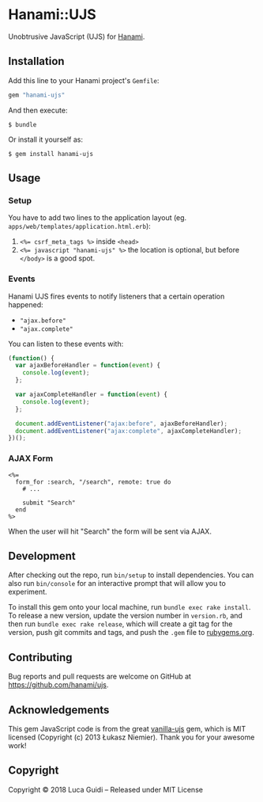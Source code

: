 # Hanami::UJS

Unobtrusive JavaScript (UJS) for [Hanami](http://hanamirb.org).

## Installation

Add this line to your Hanami project's `Gemfile`:

```ruby
gem "hanami-ujs"
```

And then execute:

    $ bundle

Or install it yourself as:

    $ gem install hanami-ujs

## Usage

### Setup

You have to add two lines to the application layout (eg. `apps/web/templates/application.html.erb`):

  1. `<%= csrf_meta_tags %>` inside `<head>`
  2. `<%= javascript "hanami-ujs" %>` the location is optional, but before `</body>` is a good spot.

### Events

Hanami UJS fires events to notify listeners that a certain operation happened:

  * `"ajax.before"`
  * `"ajax.complete"`

You can listen to these events with:

```js
(function() {
  var ajaxBeforeHandler = function(event) {
    console.log(event);
  };

  var ajaxCompleteHandler = function(event) {
    console.log(event);
  };

  document.addEventListener("ajax:before", ajaxBeforeHandler);
  document.addEventListener("ajax:complete", ajaxCompleteHandler);
})();
```

### AJAX Form

```erb
<%=
  form_for :search, "/search", remote: true do
    # ...

    submit "Search"
  end
%>
```

When the user will hit "Search" the form will be sent via AJAX.

## Development

After checking out the repo, run `bin/setup` to install dependencies. You can also run `bin/console` for an interactive prompt that will allow you to experiment.

To install this gem onto your local machine, run `bundle exec rake install`. To release a new version, update the version number in `version.rb`, and then run `bundle exec rake release`, which will create a git tag for the version, push git commits and tags, and push the `.gem` file to [rubygems.org](https://rubygems.org).

## Contributing

Bug reports and pull requests are welcome on GitHub at https://github.com/hanami/ujs.

## Acknowledgements

This gem JavaScript code is from the great [vanilla-ujs](https://rubygems.org/gems/vanilla-ujs) gem,
which is MIT licensed (Copyright (c) 2013 Łukasz Niemier). Thank you for your awesome work!

## Copyright

Copyright © 2018 Luca Guidi – Released under MIT License
